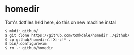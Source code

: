 # homedir

Tom's dotfiles held here, do this on new machine install

```
$ mkdir github/
$ git clone https://github.com/tomkdale/homedir ./github/
$ cp github/homedir/.[Xa-z]* .
$ bin/,configurevim
$ rm -r github/homedir
```
